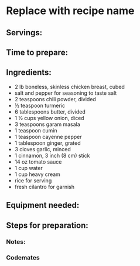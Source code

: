 # Replace with recipe name

## Servings: 

## Time to prepare: 

## Ingredients:
- 2 lb boneless, skinless chicken breast, cubed
- salt and pepper for seasoning to taste salt
- 2 teaspoons chili powder, divided
- ½ teaspoon turmeric
- 6 tablespoons butter, divided
- 1 ½ cups yellow onion, diced
- 3 teaspoons garam masala
- 1 teaspoon cumin
- 1 teaspoon cayenne pepper
- 1 tablespoon ginger, grated
- 3 cloves garlic, minced
- 1 cinnamon, 3 inch (8 cm) stick
- 14 oz tomato sauce
- 1 cup water
- 1 cup heavy cream
- rice for serving
- fresh cilantro for garnish

## Equipment needed:


## Steps for preparation:



### Notes:



### Codemates #

